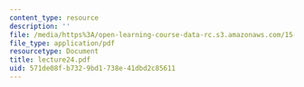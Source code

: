 ```yaml
---
content_type: resource
description: ''
file: /media/https%3A/open-learning-course-data-rc.s3.amazonaws.com/15-565j-integrating-esystems-global-information-systems-spring-2002/571de08fb7329bd1738e41dbd2c85611_lecture24.pdf
file_type: application/pdf
resourcetype: Document
title: lecture24.pdf
uid: 571de08f-b732-9bd1-738e-41dbd2c85611
---
```


